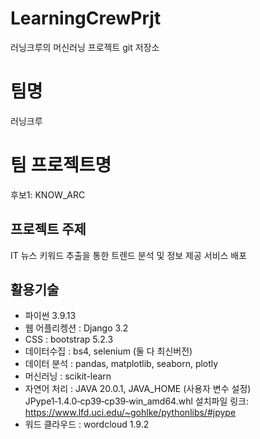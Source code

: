 # LearningCrewPrjt
러닝크루의 머신러닝 프로젝트 git 저장소
# 팀명
러닝크루
# 팀 프로젝트명
후보1: KNOW_ARC

## 프로젝트 주제
IT 뉴스 키워드 추출을 통한 트렌드 분석 및 정보 제공 서비스 배포
## 활용기술
- 파이썬 3.9.13
- 웹 어플리켕션 : Django 3.2
- CSS : bootstrap 5.2.3
- 데이터수집 : bs4, selenium (둘 다 최신버전)
- 데이터 분석 : pandas, matplotlib, seaborn, plotly  
- 머신러닝 : scikit-learn
- 자연어 처리 : JAVA 20.0.1, JAVA_HOME (사용자 변수 설정)      
  JPype1‑1.4.0‑cp39‑cp39‑win_amd64.whl
  설치파일 링크: https://www.lfd.uci.edu/~gohlke/pythonlibs/#jpype
- 워드 클라우드 : wordcloud 1.9.2
